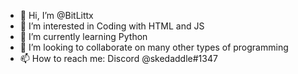 - 👋 Hi, I’m @BitLittx
- 👀 I’m interested in Coding with HTML and JS
- 🌱 I’m currently learning Python
- 💞️ I’m looking to collaborate on many other types of programming
- 📫 How to reach me: Discord @skedaddle#1347

<!---
BitLittx/BitLittx is a ✨ special ✨ repository because its `README.md` (this file) appears on your GitHub profile.
You can click the Preview link to take a look at your changes.
--->
